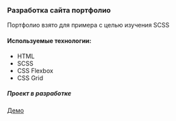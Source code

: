 ### Разработка сайта портфолио
Портфолио взято для примера с целью изучения SCSS

#### Используемые технологии:
* HTML
* SCSS
* CSS Flexbox
* CSS Grid


##### Проект в разработке
[Демо](https://anastasyazhuk.github.io/portfolio-example/)
